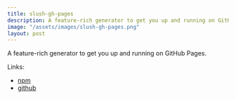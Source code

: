 ```yaml
---
title: slush-gh-pages
description: A feature-rich generator to get you up and running on GitHub Pages.
image: "/assets/images/slush-gh-pages.png"
layout: post
---
```


A feature-rich generator to get you up and running on GitHub Pages.

Links:

  * [npm](https://www.npmjs.com/package/slush-gh-pages)
  * [github](https://github.com/ronik-design/slush-gh-pages)
